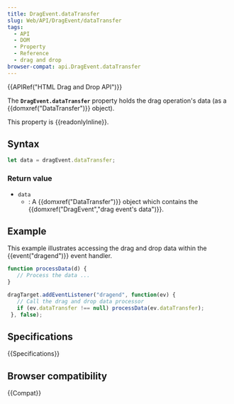 ```yaml
---
title: DragEvent.dataTransfer
slug: Web/API/DragEvent/dataTransfer
tags:
  - API
  - DOM
  - Property
  - Reference
  - drag and drop
browser-compat: api.DragEvent.dataTransfer
---
```

{{APIRef("HTML Drag and Drop API")}}

The **`DragEvent.dataTransfer`** property holds the drag
operation's data (as a {{domxref("DataTransfer")}} object).

This property is {{readonlyInline}}.

## Syntax

```js
let data = dragEvent.dataTransfer;
```

### Return value

- `data`
  - : A {{domxref("DataTransfer")}} object which contains the
    {{domxref("DragEvent","drag event's data")}}.

## Example

This example illustrates accessing the drag and drop data within the
{{event("dragend")}} event handler.

```js
function processData(d) {
   // Process the data ...
}

dragTarget.addEventListener("dragend", function(ev) {
   // Call the drag and drop data processor
   if (ev.dataTransfer !== null) processData(ev.dataTransfer);
 }, false);
```

## Specifications

{{Specifications}}

## Browser compatibility

{{Compat}}
